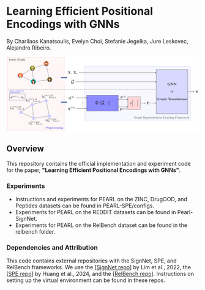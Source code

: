 # Learning Efficient Positional Encodings with GNNs
By Charilaos Kanatsoulis, Evelyn Choi, Stefanie Jegelka, Jure Leskovec, Alejandro Ribeiro.

![PE](https://github.com/ehejin/PEARL/blob/main/PE_final.png)

## Overview
This repository contains the official implementation and experiment code for the paper, **"Learning Efficient Positional Encodings with GNNs"**. 

### Experiments
* Instructions and experiments for PEARL on the ZINC, DrugOOD, and Peptides datasets can be found in PEARL-SPE/configs.
* Experiments for PEARL on the REDDIT datasets can be found in Pearl-SignNet.
* Experiments for PEARL on the RelBench dataset can be found in the relbench folder.

### Dependencies and Attribution
This code contains external repositories with the SignNet, SPE, and RelBench frameworks.
We use the [[SignNet repo](https://github.com/cptq/SignNet-BasisNet)] by Lim et al., 2022, the [[SPE repo](https://github.com/Graph-COM/SPE)] by Huang et al., 2024, and the [[RelBench repo](https://github.com/snap-stanford/relbench)]. Instructions on setting up the virtual environment can be found in these repos.